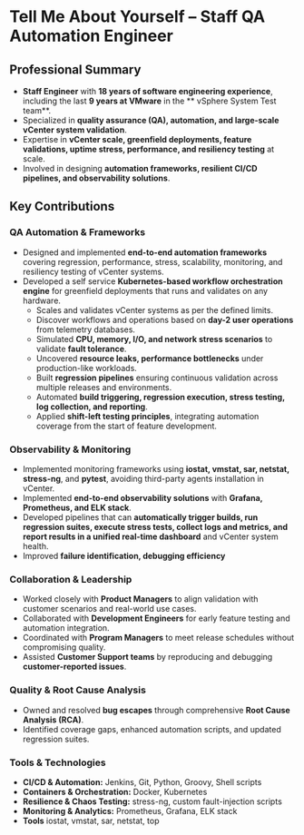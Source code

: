 # Tell Me About Yourself – Staff QA Automation Engineer

## Professional Summary

- **Staff Engineer** with **18 years of software engineering experience**, including the last **9 years at VMware** in the ** vSphere System Test team**.  
- Specialized in **quality assurance (QA), automation, and large-scale vCenter system validation**.  
- Expertise in **vCenter scale, greenfield deployments, feature validations, uptime stress, performance, and resiliency testing** at scale.  
- Involved in designing **automation frameworks, resilient CI/CD pipelines, and observability solutions**.  

## Key Contributions

### QA Automation & Frameworks
- Designed and implemented **end-to-end automation frameworks** covering regression, performance, stress, scalability, monitoring, and resiliency testing of vCenter systems.  
- Developed a self service **Kubernetes-based workflow orchestration engine** for greenfield deployments that runs and validates on any hardware.  
  - Scales and validates vCenter systems as per the defined limits.  
  - Discover workflows and operations based on **day-2 user operations** from telemetry databases.  
  - Simulated **CPU, memory, I/O, and network stress scenarios** to validate **fault tolerance**.  
  - Uncovered **resource leaks, performance bottlenecks** under production-like workloads.  
  - Built **regression pipelines** ensuring continuous validation across multiple releases and environments.  
  - Automated **build triggering, regression execution, stress testing, log collection, and reporting**.
  - Applied **shift-left testing principles**, integrating automation coverage from the start of feature development.  
 

### Observability & Monitoring
- Implemented monitoring frameworks using **iostat, vmstat, sar, netstat, stress-ng**, and **pytest**, avoiding third-party agents installation in vCenter.  
- Implemented **end-to-end observability solutions** with **Grafana, Prometheus, and ELK stack**. 
- Developed pipelines that can **automatically trigger builds, run regression suites, execute stress tests, collect logs and metrics, and report results in a unified real-time dashboard** and vCenter system health.  
- Improved **failure identification, debugging efficiency** 

### Collaboration & Leadership
- Worked closely with **Product Managers** to align validation with customer scenarios and real-world use cases.  
- Collaborated with **Development Engineers** for early feature testing and automation integration.  
- Coordinated with **Program Managers** to meet release schedules without compromising quality.  
- Assisted **Customer Support teams** by reproducing and debugging **customer-reported issues**.  

### Quality & Root Cause Analysis
- Owned and resolved **bug escapes** through comprehensive **Root Cause Analysis (RCA)**.  
- Identified coverage gaps, enhanced automation scripts, and updated regression suites.  

### Tools & Technologies
- **CI/CD & Automation:** Jenkins, Git, Python, Groovy, Shell scripts
- **Containers & Orchestration:** Docker, Kubernetes  
- **Resilience & Chaos Testing:** stress-ng, custom fault-injection scripts  
- **Monitoring & Analytics:** Prometheus, Grafana, ELK stack  
- **Tools** iostat, vmstat, sar, netstat, top
